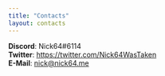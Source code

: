 ```yaml
---
title: "Contacts"
layout: contacts
---
```


**Discord**: Nick64#6114            
**Twitter**: https://twitter.com/Nick64WasTaken         
**E-Mail**: nick@nick64.me          

